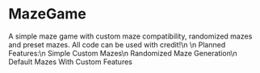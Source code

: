 # MazeGame
A simple maze game with custom maze compatibility, randomized mazes and preset mazes. All code can be used with credit!\n
\n
Planned Features:\n
Simple Custom Mazes\n
Randomized Maze Generation\n
Default Mazes With Custom Features
